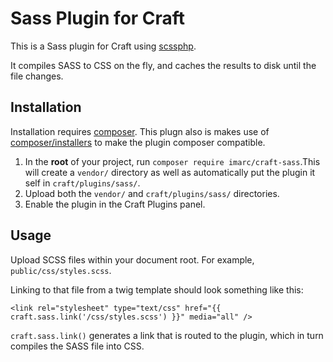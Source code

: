 Sass Plugin for Craft
=====================

This is a Sass plugin for Craft using [scssphp](http://leafo.net/scssphp/).

It compiles SASS to CSS on the fly, and caches the results to disk until the file changes.


Installation
------------

Installation requires [composer](https://getcomposer.org/). This plugn also is makes use of [composer/installers](https://github.com/composer/installers) to make the plugin composer compatible.

1. In the **root** of your project, run `composer require imarc/craft-sass`.This will create a `vendor/` directory as well as automatically put the plugin it self in `craft/plugins/sass/`.
2. Upload both the `vendor/` and `craft/plugins/sass/` directories.
3. Enable the plugin in the Craft Plugins panel.


Usage
-----

Upload SCSS files within your document root. For example, `public/css/styles.scss`.

Linking to that file from a twig template should look something like this:

```
<link rel="stylesheet" type="text/css" href="{{ craft.sass.link('/css/styles.scss') }}" media="all" />
```

`craft.sass.link()` generates a link that is routed to the plugin, which in turn compiles the SASS file into CSS.
